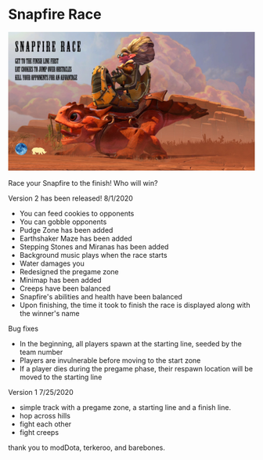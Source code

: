 # Snapfire Race

![Poster](https://github.com/jojuno/snapfire_race/blob/master/loading%20screen%20version%204%20instructions.jpg)

Race your Snapfire to the finish! Who will win?

Version 2 has been released!
8/1/2020
- You can feed cookies to opponents
- You can gobble opponents
- Pudge Zone has been added
- Earthshaker Maze has been added
- Stepping Stones and Miranas has been added
- Background music plays when the race starts
- Water damages you
- Redesigned the pregame zone
- Minimap has been added
- Creeps have been balanced
- Snapfire's abilities and health have been balanced
- Upon finishing, the time it took to finish the race is displayed along with the winner's name

Bug fixes
- In the beginning, all players spawn at the starting line, seeded by the team number
- Players are invulnerable before moving to the start zone
- If a player dies during the pregame phase, their respawn location will be moved to the starting line

Version 1 7/25/2020
- simple track with a pregame zone, a starting line and a finish line.
- hop across hills
- fight each other
- fight creeps

thank you to modDota, terkeroo, and barebones.
